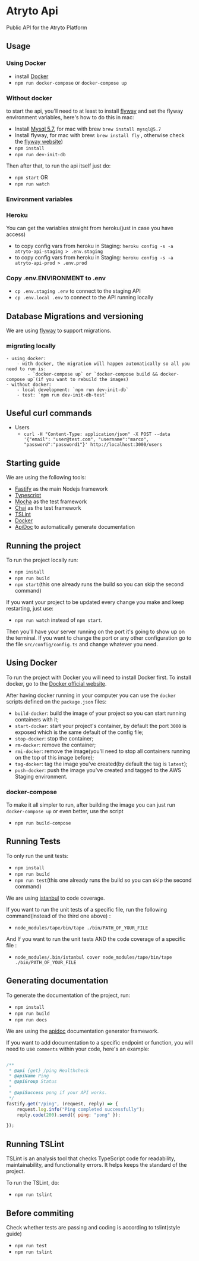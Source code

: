 # Atryto Api

Public API for the Atryto Platform

## Usage

### Using Docker

- install [Docker](https://www.docker.com/get-started)
- `npm run docker-compose` or `docker-compose up`

### Without docker

to start the api, you'll need to at least to install [flyway](https://flywaydb.org) and set the flyway environment variables, here's how to do this in mac:

- Install [Mysql 5.7](https://www.mysql.com/downloads/), for mac with brew `brew install mysql@5.7`
- Install flyway, for mac with brew: `brew install fly` , otherwise check the [flyway website](https://flywaydb.org))
- `npm install`
- `npm run dev-init-db`

Then after that, to run the api itself just do:

- `npm start`
OR 
- `npm run watch` 

### Environment variables

### Heroku
You can get the variables straight from heroku(just in case you have access)
- to copy config vars from heroku in Staging: `heroku config -s -a atryto-api-staging > .env.staging`
- to copy config vars from heroku in Staging: `heroku config -s -a atryto-api-prod > .env.prod`

### Copy .env.ENVIRONMENT to .env

- `cp .env.staging .env` to connect to the staging API
- `cp .env.local .env` to connect to the API running locally

## Database Migrations and versioning

We are using [flyway](https://flywaydb.org) to support migrations.

### migrating locally
    - using docker:
        - with docker, the migration will happen automatically so all you need to run is:
            - `docker-compose up` or `docker-compose build && docker-compose up`(if you want to rebuild the images)
    - without docker:
        - local development: `npm run dev-init-db` 
        - test: `npm run dev-init-db-test` 

## Useful curl commands


- Users
    - `curl -H "Content-Type: application/json" -X POST --data '{"email": "user@test.com", "username":"marco", "password":"password1"}' http://localhost:3000/users `

## Starting guide

We are using the following tools:

- [Fastify](https://github.com/fastify/fastify) as the main Nodejs framework
- [Typescript](https://www.typescriptlang.org/)
- [Mocha](https://mochajs.org/) as the test framework
- [Chai](https://www.chaijs.com/) as the test framework
- [TSLint](https://palantir.github.io/tslint/)
- [Docker](https://www.docker.com/what-docker)
- [ApiDoc](http://apidocjs.com/) to automatically generate documentation

## Running the project

To run the project locally run:

- `npm install`
- `npm run build`
- `npm start`(this one already runs the build so you can skip the second command)

If you want your project to be updated every change you make and keep restarting, just use:

- `npm run watch` instead of `npm start`.

Then you'll have your server running on the port it's going to show up on the terminal. If you want to change the port or any other configuration go to the file `src/config/config.ts` and change whatever you need.

## Using Docker

To run the project with Docker you will need to install Docker first. To install docker, go to the [Docker official website](https://www.docker.com/get-docker).

After having docker running in your computer you can use the `docker` scripts defined on the `package.json` files:

- `build-docker`: build the image of your project so you can start running containers with it;
- `start-docker`: start your project's container, by default the port `3000` is exposed which is the same default of the config file;
- `stop-docker`: stop the container;
- `rm-docker`: remove the container;
- `rmi-docker`: remove the image(you'll need to stop all containers running on the top of this image before);
- `tag-docker`: tag the image you've created(by default the tag is `latest`);
- `push-docker`: push the image you've created and tagged to the AWS Staging environment.

### docker-compose

To make it all simpler to run, after building the image you can just run `docker-compose up` or even better, use the script

- `npm run build-compose`

## Running Tests

To only run the unit tests:

- `npm install`
- `npm run build`
- `npm run test`(this one already runs the build so you can skip the second command)

We are using [istanbul](https://github.com/gotwarlost/istanbul) to code coverage.

If you want to run the unit tests of a specific file, run the following command(instead of the third one above) :

- `node_modules/tape/bin/tape ./bin/PATH_OF_YOUR_FILE`

And If you want to run the unit tests AND the code coverage of a specific file :

- `node_modules/.bin/istanbul cover node_modules/tape/bin/tape ./bin/PATH_OF_YOUR_FILE`

## Generating documentation

To generate the documentation of the project, run:

- `npm install`
- `npm run build`
- `npm run docs`

We are using the [apidoc](http://apidocjs.com/) documentation generator framework.

If you want to add documentation to a specific endpoint or function, you will need to use `comments` within your code, here's an example:

```javascript

/**
 * @api {get} /ping Healthcheck
 * @apiName Ping
 * @apiGroup Status
 *
 * @apiSuccess pong if your API works.
 */
fastify.get("/ping", (request, reply) => {
    request.log.info("Ping completed successfully");
    reply.code(200).send({ ping: "pong" });

});

```

## Running TSLint

TSLint is an analysis tool that checks TypeScript code for readability, maintainability, and functionality errors. It helps keeps the standard of the project.

To run the TSLint, do:

- `npm run tslint`

## Before commiting

Check whether tests are passing and coding is according to tslint(style guide)

- `npm run test`
- `npm run tslint`